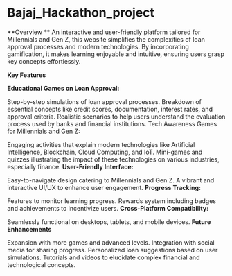 # Bajaj_Hackathon_project

**Overview ** An interactive and user-friendly platform tailored for Millennials and Gen Z, this website simplifies the complexities of loan approval processes and modern technologies. By incorporating gamification, it makes learning enjoyable and intuitive, ensuring users grasp key concepts effortlessly.

**Key Features**

**Educational Games on Loan Approval:**

  Step-by-step simulations of loan approval processes.
  Breakdown of essential concepts like credit scores, documentation, interest rates, and approval criteria.
  Realistic scenarios to help users understand the evaluation process used by banks and financial institutions.
  Tech Awareness Games for Millennials and Gen Z:

  Engaging activities that explain modern technologies like Artificial Intelligence, Blockchain, Cloud Computing, and IoT.
  Mini-games and quizzes illustrating the impact of these technologies on various industries, especially finance.
**User-Friendly Interface:**

  Easy-to-navigate design catering to Millennials and Gen Z.
  A vibrant and interactive UI/UX to enhance user engagement.
**Progress Tracking:**

  Features to monitor learning progress.
  Rewards system including badges and achievements to incentivize users.
**Cross-Platform Compatibility:**

  Seamlessly functional on desktops, tablets, and mobile devices.
**Future Enhancements**

  Expansion with more games and advanced levels.
  Integration with social media for sharing progress.
  Personalized loan suggestions based on user simulations.
  Tutorials and videos to elucidate complex financial and technological concepts.
